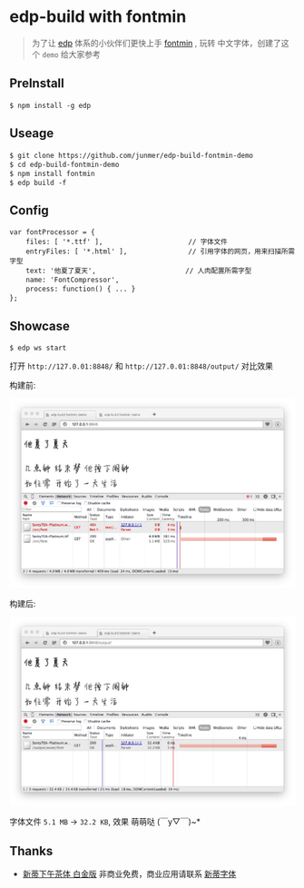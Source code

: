 # edp-build with fontmin

> 为了让 [edp](https://github.com/ecomfe/edp) 体系的小伙伴们更快上手 [fontmin](https://github.com/junmer/fontmin) , 玩转 中文字体，创建了这个 `demo` 给大家参考

## PreInstall

```
$ npm install -g edp
```

## Useage

```
$ git clone https://github.com/junmer/edp-build-fontmin-demo
$ cd edp-build-fontmin-demo
$ npm install fontmin
$ edp build -f
```

## Config

```
var fontProcessor = {
    files: [ '*.ttf' ],                     // 字体文件
    entryFiles: [ '*.html' ],               // 引用字体的网页，用来扫描所需字型
    text: '他夏了夏天',                      // 人肉配置所需字型
    name: 'FontCompressor',
    process: function() { ... }
};
```

## Showcase

```
$ edp ws start
```

打开 `http://127.0.01:8848/` 和 `http://127.0.01:8848/output/` 对比效果

构建前:

![before](./screenshot/before.png)

构建后:

![after](./screenshot/after.png)

字体文件 `5.1 MB` -> `32.2 KB`, 效果 萌萌哒  (￣y▽￣)~*

## Thanks

- [新蒂下午茶体 白金版](http://font.sentywed.com/download.htm) 非商业免费，商业应用请联系 [新蒂字体](http://font.sentywed.com/)
